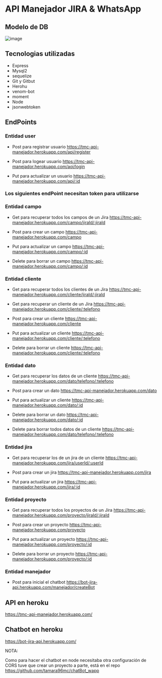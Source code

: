 # API Manejador JIRA & WhatsApp


## Modelo de DB

![image](https://user-images.githubusercontent.com/60045207/149395716-7642db1c-7800-4465-a209-9d819aad1818.png)

## Tecnologias utilizadas
- Express
- Mysql2
- sequelize
- Git y Gitbut
- Herohu
- venom-bot
- moment 
- Node
- jsonwebtoken

## EndPoints

### Entidad user

- Post para registrar usuario
https://tmc-api-manejador.herokuapp.com/api/register

- Post para logear usuario
https://tmc-api-manejador.herokuapp.com/aoi/login

- Put para actualizar un usuario
https://tmc-api-manejador.herokuapp.com/api/:id

### Los siguientes endPoint necesitan token para utilizarse

### Entidad campo

- Get para recuperar todos los campos de un Jira 
https://tmc-api-manejador.herokuapp.com/campo/jiraId/:jiraId 

- Post para crear un campo 
https://tmc-api-manejador.herokuapp.com/campo

- Put para actualizar un campo
https://tmc-api-manejador.herokuapp.com/campo/:id

- Delete para borrar un campo
https://tmc-api-manejador.herokuapp.com/campo/:id


### Entidad cliente

- Get para recuperar todos los clientes de un Jira 
https://tmc-api-manejador.herokuapp.com/cliente/jiraId/:jiraId 

- Get para recuperar un cliente de un Jira 
https://tmc-api-manejador.herokuapp.com/cliente/:telefono

- Post para crear un cliente
https://tmc-api-manejador.herokuapp.com/cliente

- Put para actualizar un cliente
https://tmc-api-manejador.herokuapp.com/cliente/:telefono

- Delete para borrar un cliente
https://tmc-api-manejador.herokuapp.com/cliente/:telefono


### Entidad dato

- Get para recuperar los datos de un cliente
https://tmc-api-manejador.herokuapp.com/dato/telefono/:telefono

- Post para crear un dato
https://tmc-api-manejador.herokuapp.com/dato

- Put para actualizar un cliente
https://tmc-api-manejador.herokuapp.com/dato/:id

- Delete para borrar un dato
https://tmc-api-manejador.herokuapp.com/dato/:id

- Delete para borrar todos datos de un cliente
https://tmc-api-manejador.herokuapp.com/dato/telefono/:telefono


### Entidad jira

- Get para recuperar los de un jira de un cliente
https://tmc-api-manejador.herokuapp.com/jira/userId/:userId

- Post para crear un jira
https://tmc-api-manejador.herokuapp.com/jira

- Put para actualizar un jira
https://tmc-api-manejador.herokuapp.com/jira/:id


### Entidad proyecto

- Get para recuperar todos los proyectos de un Jira 
https://tmc-api-manejador.herokuapp.com/proyecto/jiraId/:jiraId 

- Post para crear un proyecto
https://tmc-api-manejador.herokuapp.com/proyecto

- Put para actualizar un proyecto
https://tmc-api-manejador.herokuapp.com/proyecto/:id

- Delete para borrar un proyecto
https://tmc-api-manejador.herokuapp.com/proyecto/:id

### Entidad manejador

- Post para inicial el chatbot
https://bot-jira-api.herokuapp.com/manejador/createBot

## API en heroku

https://tmc-api-manejador.herokuapp.com/

## Chatbot en heroku

https://bot-jira-api.herokuapp.com/


NOTA:

Como para hacer el chatbot en node necesitaba otra configuración de CORS tuve que crear un proyecto a parte, está en el repo https://github.com/tamara96mc/chatBot_wapp
